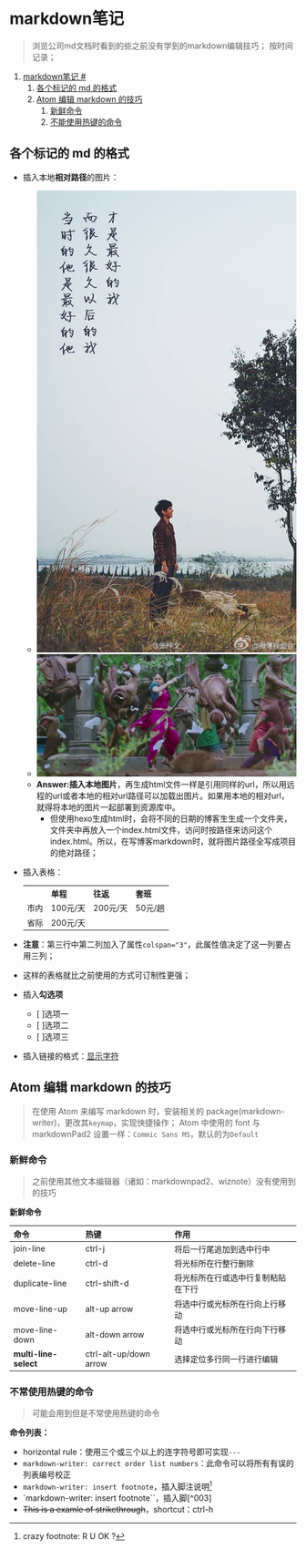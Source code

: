 # markdown笔记 #

> 浏览公司md文档时看到的些之前没有学到的markdown编辑技巧；
> 按时间记录；

<!-- TOC depthFrom:1 depthTo:6 withLinks:1 updateOnSave:1 orderedList:1 -->

1. [markdown笔记 #](#markdown笔记-)
	1. [各个标记的 md 的格式](#各个标记的-md-的格式)
	2. [Atom 编辑 markdown 的技巧](#atom-编辑-markdown-的技巧)
		1. [新鲜命令](#新鲜命令)
		2. [不能使用热键的命令](#不能使用热键的命令)

<!-- /TOC -->

## 各个标记的 md 的格式

- 插入本地**相对路径**的图片：
    - ![加载不出来时的alt文字说明](/img/ex-gf.png)
    - ![testImg](http://github.com/KangShanR/blogs/blob/master/pictures/baahuballi/17655319.png?raw=true)
    - **Answer:插入本地图片**，再生成html文件一样是引用同样的url，所以用远程的url或者本地的相对url路径可以加载出图片。如果用本地的相对url，就得将本地的图片一起部署到资源库中。
        - 但使用hexo生成html时，会将不同的日期的博客生生成一个文件夹，文件夹中再放入一个index.html文件，访问时按路径来访问这个index.html。所以，在写博客markdown时，就将图片路径全写成项目的绝对路径；
- 插入表格：
    <table>
      <tr>
        <th></th>
        <th>单程</th>
        <th>往返</th>
        <th>套班</th>
      </tr>
      <tr>
        <td>市内</td>
        <td>100元/天</td>
        <td>200元/天</td>
        <td>50元/趟</td>
      </tr>
      <tr>
        <td>省际</td>
        <td colspan="3">200元/天</td>
      </tr>
    </table>

- **注意**：第三行中第二列加入了属性`colspan="3"`，此属性值决定了这一列要占用三列；
- 这样的表格就比之前使用的方式可订制性更强；
- 插入**勾选项**
    - [ ]选项一
    - [ ]选项二
    - [ ]选项三
- 插入链接的格式：[显示字符](url地址)

## Atom 编辑 markdown 的技巧
> 在使用 Atom 来编写 markdown 时，安装相关的 package(markdown-writer)，更改其`keymap`，实现快捷操作；
> Atom 中使用的 font 与 markdownPad2 设置一样：`Commic Sans MS`，默认的为`Default`

### 新鲜命令
> 之前使用其他文本编辑器（诸如：markdownpad2、wiznote）没有使用到的技巧

**新鲜命令**

| 命令 | 热键     |作用|
| :------------- | :------------- | :------------- |
| join-line|ctrl-j|将后一行尾追加到选中行中|
| delete-line  | ctrl-d  | 将光标所在行整行删除  |
| duplicate-line|ctrl-shift-d|将光标所在行或选中行复制粘贴在下行|
| move-line-up | alt-up arrow  |将选中行或光标所在行向上行移动|
| move-line-down | alt-down arrow  |将选中行或光标所在行向下行移动|
| **multi-line-select** | ctrl-alt-up/down arrow  |选择定位多行同一行进行编辑|

### 不常使用热键的命令
> 可能会用到但是不常使用热键的命令

**命令列表：**

- horizontal rule：使用三个或三个以上的连字符号即可实现`---`
- `markdown-writer: correct order list numbers`：此命令可以将所有有误的列表编号校正
- `markdown-writer: insert footnote`，插入脚注说明[^label2]
- `markdown-writer: insert footnote``，插入脚[^003]
- ~~This is a examle of strikethrough~~，shortcut：ctrl-h

[^004]: 这是一个插入脚注的示例，标签为 003

[^label2]: crazy footnote: R U OK ?

[^001]: crazy footnote!
